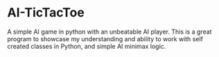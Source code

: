 # AI-TicTacToe
A simple AI game in python with an unbeatable AI player. This is a great program to showcase my understanding and ability to work with self created classes in Python, and simple AI minimax logic.
